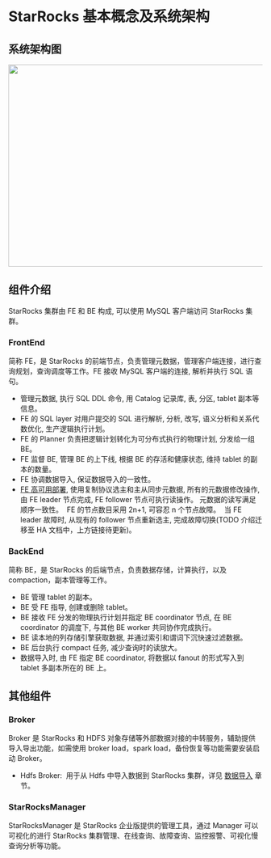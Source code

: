 # StarRocks 基本概念及系统架构

## 系统架构图

<img width="540px" height="400px" src="../assets/2.1-1.png"/>

## 组件介绍

StarRocks 集群由 FE 和 BE 构成, 可以使用 MySQL 客户端访问 StarRocks 集群。

### FrontEnd

简称 FE，是 StarRocks 的前端节点，负责管理元数据，管理客户端连接，进行查询规划，查询调度等工作。FE 接收 MySQL 客户端的连接, 解析并执行 SQL 语句。

* 管理元数据, 执行 SQL DDL 命令, 用 Catalog 记录库, 表, 分区, tablet 副本等信息。
* FE 的 SQL layer 对用户提交的 SQL 进行解析, 分析, 改写, 语义分析和关系代数优化, 生产逻辑执行计划。
* FE 的 Planner 负责把逻辑计划转化为可分布式执行的物理计划, 分发给一组 BE。
* FE 监督 BE, 管理 BE 的上下线, 根据 BE 的存活和健康状态, 维持 tablet 的副本的数量。
* FE 协调数据导入, 保证数据导入的一致性。
* [FE 高可用部署](../loading/Loading_intro.md), 使用复制协议选主和主从同步元数据, 所有的元数据修改操作, 由 FE leader 节点完成, FE follower 节点可执行读操作。 元数据的读写满足顺序一致性。  FE 的节点数目采用 2n+1, 可容忍 n 个节点故障。  当 FE leader 故障时, 从现有的 follower 节点重新选主, 完成故障切换(TODO 介绍迁移至 HA 文档中，上方链接待更新)。

### BackEnd

简称 BE，是 StarRocks 的后端节点，负责数据存储，计算执行，以及 compaction，副本管理等工作。

* BE 管理 tablet 的副本。
* BE 受 FE 指导, 创建或删除 tablet。
* BE 接收 FE 分发的物理执行计划并指定 BE coordinator 节点, 在 BE coordinator 的调度下, 与其他 BE worker 共同协作完成执行。
* BE 读本地的列存储引擎获取数据, 并通过索引和谓词下沉快速过滤数据。
* BE 后台执行 compact 任务, 减少查询时的读放大。
* 数据导入时, 由 FE 指定 BE coordinator, 将数据以 fanout 的形式写入到 tablet 多副本所在的 BE 上。

## 其他组件

### Broker

Broker 是 StarRocks 和 HDFS 对象存储等外部数据对接的中转服务，辅助提供导入导出功能，如需使用 broker load，spark load，备份恢复等功能需要安装启动 Broker。

* Hdfs Broker:  用于从 Hdfs 中导入数据到 StarRocks 集群，详见 [数据导入](../loading/Loading_intro.md) 章节。

### StarRocksManager

StarRocksManager 是 StarRocks 企业版提供的管理工具，通过 Manager 可以可视化的进行 StarRocks 集群管理、在线查询、故障查询、监控报警、可视化慢查询分析等功能。
